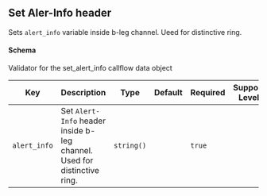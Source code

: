 ## Set Aler-Info header

Sets `alert_info` variable inside b-leg channel. Ueed for distinctive ring.

#### Schema

Validator for the set_alert_info callflow data object



Key | Description | Type | Default | Required | Support Level
--- | ----------- | ---- | ------- | -------- | -------------
`alert_info` | Set `Alert-Info` header inside b-leg channel. Used for distinctive ring. | `string()` |   | `true` |  



